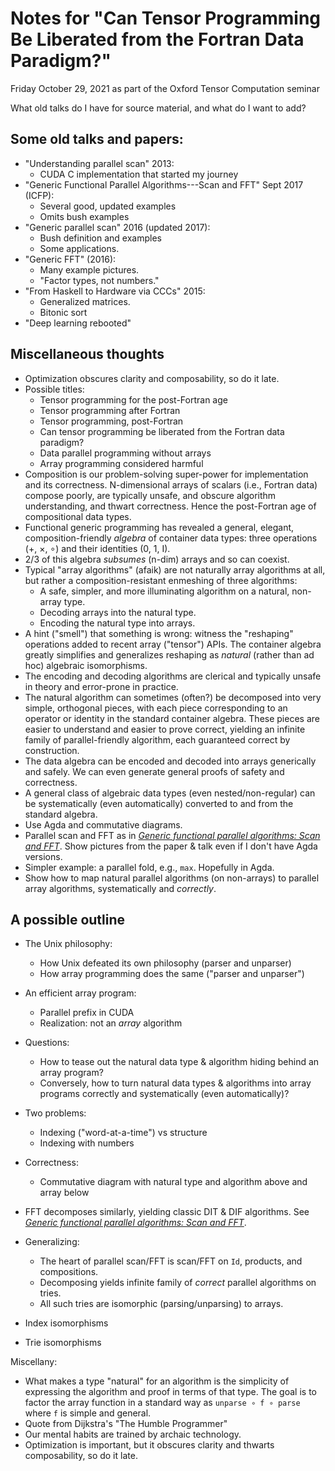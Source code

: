 # Notes for "Can Tensor Programming Be Liberated from the Fortran Data Paradigm?"

Friday October 29, 2021 as part of the Oxford Tensor Computation seminar

What old talks do I have for source material, and what do I want to add?

## Some old talks and papers:

*   "Understanding parallel scan" 2013:
    *   CUDA C implementation that started my journey
*   "Generic Functional Parallel Algorithms---Scan and FFT" Sept 2017 (ICFP):
    *   Several good, updated examples
    *   Omits bush examples
*   "Generic parallel scan" 2016 (updated 2017):
    *   Bush definition and examples
    *   Some applications.
*   "Generic FFT" (2016):
    *   Many example pictures.
    *   "Factor types, not numbers."
*   "From Haskell to Hardware via CCCs" 2015:
    *   Generalized matrices.
    *   Bitonic sort
*   "Deep learning rebooted"


## Miscellaneous thoughts

*   Optimization obscures clarity and composability, so do it late.
*   Possible titles:
    *   Tensor programming for the post-Fortran age
    *   Tensor programming after Fortran
    *   Tensor programming, post-Fortran
    *   Can tensor programming be liberated from the Fortran data paradigm?
    *   Data parallel programming without arrays
    *   Array programming considered harmful
*   Composition is our problem-solving super-power for implementation and its correctness.
    N-dimensional arrays of scalars (i.e., Fortran data) compose poorly, are typically unsafe, and obscure algorithm understanding, and thwart correctness.
    Hence the post-Fortran age of compositional data types.
*   Functional generic programming has revealed a general, elegant, composition-friendly *algebra* of container data types: three operations (+, ×, ∘) and their identities (0, 1, I).
*   2/3 of this algebra *subsumes* (n-dim) arrays and so can coexist.
*   Typical "array algorithms" (afaik) are not naturally array algorithms at all, but rather a composition-resistant enmeshing of three algorithms:
    *   A safe, simpler, and more illuminating algorithm on a natural, non-array type.
    *   Decoding arrays into the natural type.
    *   Encoding the natural type into arrays.
*   A hint ("smell") that something is wrong: witness the "reshaping" operations added to recent array ("tensor") APIs.
    The container algebra greatly simplifies and generalizes reshaping as *natural* (rather than ad hoc) algebraic isomorphisms.
*   The encoding and decoding algorithms are clerical and typically unsafe in theory and error-prone in practice.
*   The natural algorithm can sometimes (often?) be decomposed into very simple, orthogonal pieces, with each piece corresponding to an operator or identity in the standard container algebra.
    These pieces are easier to understand and easier to prove correct, yielding an infinite family of parallel-friendly algorithm, each guaranteed correct by construction.
*   The data algebra can be encoded and decoded into arrays generically and safely.
    We can even generate general proofs of safety and correctness.
*   A general class of algebraic data types (even nested/non-regular) can be systematically (even automatically) converted to and from the standard algebra.
*   Use Agda and commutative diagrams.
*   Parallel scan and FFT as in [*Generic functional parallel algorithms: Scan and FFT*].
    Show pictures from the paper & talk even if I don't have Agda versions.
*   Simpler example: a parallel fold, e.g., `max`.
    Hopefully in Agda.
*   Show how to map natural parallel algorithms (on non-arrays) to parallel array algorithms, systematically and *correctly*.

## A possible outline

*   The Unix philosophy:
    *   How Unix defeated its own philosophy (parser and unparser)
    *   How array programming does the same ("parser and unparser")
*   An efficient array program:
    *   Parallel prefix in CUDA
    *   Realization: not an *array* algorithm
*   Questions:
    *   How to tease out the natural data type & algorithm hiding behind an array program?
    *   Conversely, how to turn natural data types & algorithms into array programs correctly and systematically (even automatically)?
*   Two problems:
    *   Indexing ("word-at-a-time") vs structure
    *   Indexing with numbers
*   Correctness:
    *   Commutative diagram with natural type and algorithm above and array below

*   FFT decomposes similarly, yielding classic DIT & DIF algorithms.
    See [*Generic functional parallel algorithms: Scan and FFT*].

*   Generalizing:
    *   The heart of parallel scan/FFT is scan/FFT on `Id`, products, and compositions.
    *   Decomposing yields infinite family of *correct* parallel algorithms on tries.
    *   All such tries are isomorphic (parsing/unparsing) to arrays.

*   Index isomorphisms
*   Trie isomorphisms

Miscellany:

*   What makes a type "natural" for an algorithm is the simplicity of expressing the algorithm and proof in terms of that type.
    The goal is to factor the array function in a standard way as `unparse ∘ f ∘ parse` where `f` is simple and general.
*   Quote from Dijkstra's "The Humble Programmer"
*   Our mental habits are trained by archaic technology.
*   Optimization is important, but it obscures clarity and thwarts composability, so do it late.


<!-- References -->

[*Generic functional parallel algorithms: Scan and FFT*]: http://conal.net/papers/generic-parallel-functional "paper by Conal Elliott (2017)"
